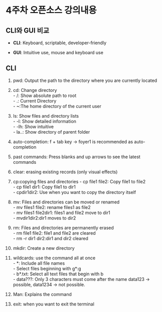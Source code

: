 # 4주차 오픈소스 강의내용
## CLI와 GUI 비교
- **CLI**: Keyboard, scriptable, developer-friendly

- **GUI**: Intuitive use, mouse and keyboard use

## CLI
1. pwd: Output the path to the directory where you are currently located
2. cd: Change directory<br>
  \- /: Show absolute path to root<br>
  \- .: Current Directory<br>
  \- ~:The home directory of the current user<br>

4. ls: Show files and directory lists<br>
  \- -l: Show detailed information<br>
  \- -lh: Show intuitive<br>
  \- la..: Show directory of parent folder<br> 
6. auto-completion: f + tab key -> foyer1 is recommended as auto-completion
7. past commands: Press blanks and up arrows to see the latest commands
4. clear: erasing existing records (only visual effects)
4. cp:copying files and directories
  \- cp file1 file2: Copy file1 to file2<br>
  \- cp file1 dir1: Copy file1 to dir1<br>
  \- cpdir1dir2: Use when you want to copy the directory itself<br>
6. mv: Files and directories can be moved or renamed<br>
  \- mv files1 file2: rename files1 as file2<br>
  \- mv files1 file2dir1: files1 and file2 move to dir1<br>
  \- mvdir1dir2:dir1 moves to dir2<br>
8. rm: Files and directories are permanently erased<br>
  \- rm file1 file2: file1 and file2 are cleared<br>
  \- rm -r dir1 dir2:dir1 and dir2 cleared<br>
10. mkdir: Create a new directory
11. wildcards: use the command all at once<br>
    \- \*: Include all file names<br>
    \- Select files beginning with g*:g<br>
    \- b*.txt: Select all text files that begin with b<br>
    \- data???: Only 3 characters must come after the name data123 -> possible, data1234 -> not possible.<br>
13. Man: Explains the command 
14. exit: when you want to exit the terminal




